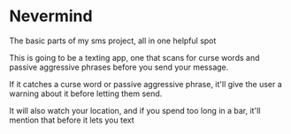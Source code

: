 # Nevermind

The basic parts of my sms project, all in one helpful spot

This is going to be a texting app, one that scans for curse words and passive aggressive phrases before you send your message.

If it catches a curse word or passive aggressive phrase, it'll give the user a warning about it before letting them send.

It will also watch your location, and if you spend too long in a bar, it'll mention that before it lets you text
